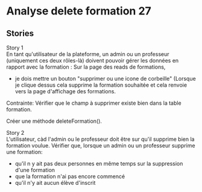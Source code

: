  # Analyse delete formation 27  
## Stories  
Story 1  
En tant qu'utilisateur de la plateforme, un admin ou un professeur (uniquement ces deux rôles-là) doivent pouvoir gérer les données en rapport avec la formation :
Sur la page des reads de formations, 
- je dois mettre un bouton "supprimer ou une icone de corbeille" (Lorsque je clique dessus cela supprime la formation souhaitée et cela renvoie vers la page d'affichage des formations.


Contrainte: Vérifier que le champ à supprimer existe bien dans la table formation. 




Créer une méthode deleteFormation().





Story 2  
L'utilisateur, càd l'admin ou le professeur doit être sur qu'il supprime bien la formation voulue.
Vérifier que, lorsque un admin ou un professeur supprime une formation:
- qu'il n y ait pas deux personnes en même temps sur la suppression d'une formation
-  que la formation n'ai pas encore commencé
- qu'il n'y ait aucun élève d'inscrit





